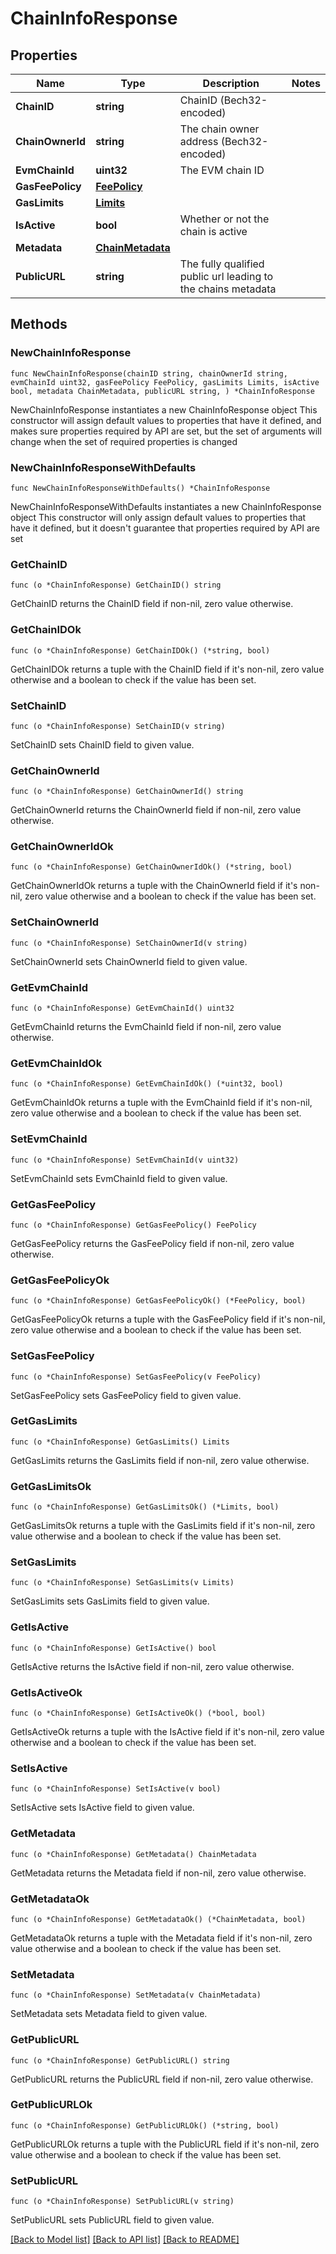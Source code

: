 # ChainInfoResponse

## Properties

Name | Type | Description | Notes
------------ | ------------- | ------------- | -------------
**ChainID** | **string** | ChainID (Bech32-encoded) | 
**ChainOwnerId** | **string** | The chain owner address (Bech32-encoded) | 
**EvmChainId** | **uint32** | The EVM chain ID | 
**GasFeePolicy** | [**FeePolicy**](FeePolicy.md) |  | 
**GasLimits** | [**Limits**](Limits.md) |  | 
**IsActive** | **bool** | Whether or not the chain is active | 
**Metadata** | [**ChainMetadata**](ChainMetadata.md) |  | 
**PublicURL** | **string** | The fully qualified public url leading to the chains metadata | 

## Methods

### NewChainInfoResponse

`func NewChainInfoResponse(chainID string, chainOwnerId string, evmChainId uint32, gasFeePolicy FeePolicy, gasLimits Limits, isActive bool, metadata ChainMetadata, publicURL string, ) *ChainInfoResponse`

NewChainInfoResponse instantiates a new ChainInfoResponse object
This constructor will assign default values to properties that have it defined,
and makes sure properties required by API are set, but the set of arguments
will change when the set of required properties is changed

### NewChainInfoResponseWithDefaults

`func NewChainInfoResponseWithDefaults() *ChainInfoResponse`

NewChainInfoResponseWithDefaults instantiates a new ChainInfoResponse object
This constructor will only assign default values to properties that have it defined,
but it doesn't guarantee that properties required by API are set

### GetChainID

`func (o *ChainInfoResponse) GetChainID() string`

GetChainID returns the ChainID field if non-nil, zero value otherwise.

### GetChainIDOk

`func (o *ChainInfoResponse) GetChainIDOk() (*string, bool)`

GetChainIDOk returns a tuple with the ChainID field if it's non-nil, zero value otherwise
and a boolean to check if the value has been set.

### SetChainID

`func (o *ChainInfoResponse) SetChainID(v string)`

SetChainID sets ChainID field to given value.


### GetChainOwnerId

`func (o *ChainInfoResponse) GetChainOwnerId() string`

GetChainOwnerId returns the ChainOwnerId field if non-nil, zero value otherwise.

### GetChainOwnerIdOk

`func (o *ChainInfoResponse) GetChainOwnerIdOk() (*string, bool)`

GetChainOwnerIdOk returns a tuple with the ChainOwnerId field if it's non-nil, zero value otherwise
and a boolean to check if the value has been set.

### SetChainOwnerId

`func (o *ChainInfoResponse) SetChainOwnerId(v string)`

SetChainOwnerId sets ChainOwnerId field to given value.


### GetEvmChainId

`func (o *ChainInfoResponse) GetEvmChainId() uint32`

GetEvmChainId returns the EvmChainId field if non-nil, zero value otherwise.

### GetEvmChainIdOk

`func (o *ChainInfoResponse) GetEvmChainIdOk() (*uint32, bool)`

GetEvmChainIdOk returns a tuple with the EvmChainId field if it's non-nil, zero value otherwise
and a boolean to check if the value has been set.

### SetEvmChainId

`func (o *ChainInfoResponse) SetEvmChainId(v uint32)`

SetEvmChainId sets EvmChainId field to given value.


### GetGasFeePolicy

`func (o *ChainInfoResponse) GetGasFeePolicy() FeePolicy`

GetGasFeePolicy returns the GasFeePolicy field if non-nil, zero value otherwise.

### GetGasFeePolicyOk

`func (o *ChainInfoResponse) GetGasFeePolicyOk() (*FeePolicy, bool)`

GetGasFeePolicyOk returns a tuple with the GasFeePolicy field if it's non-nil, zero value otherwise
and a boolean to check if the value has been set.

### SetGasFeePolicy

`func (o *ChainInfoResponse) SetGasFeePolicy(v FeePolicy)`

SetGasFeePolicy sets GasFeePolicy field to given value.


### GetGasLimits

`func (o *ChainInfoResponse) GetGasLimits() Limits`

GetGasLimits returns the GasLimits field if non-nil, zero value otherwise.

### GetGasLimitsOk

`func (o *ChainInfoResponse) GetGasLimitsOk() (*Limits, bool)`

GetGasLimitsOk returns a tuple with the GasLimits field if it's non-nil, zero value otherwise
and a boolean to check if the value has been set.

### SetGasLimits

`func (o *ChainInfoResponse) SetGasLimits(v Limits)`

SetGasLimits sets GasLimits field to given value.


### GetIsActive

`func (o *ChainInfoResponse) GetIsActive() bool`

GetIsActive returns the IsActive field if non-nil, zero value otherwise.

### GetIsActiveOk

`func (o *ChainInfoResponse) GetIsActiveOk() (*bool, bool)`

GetIsActiveOk returns a tuple with the IsActive field if it's non-nil, zero value otherwise
and a boolean to check if the value has been set.

### SetIsActive

`func (o *ChainInfoResponse) SetIsActive(v bool)`

SetIsActive sets IsActive field to given value.


### GetMetadata

`func (o *ChainInfoResponse) GetMetadata() ChainMetadata`

GetMetadata returns the Metadata field if non-nil, zero value otherwise.

### GetMetadataOk

`func (o *ChainInfoResponse) GetMetadataOk() (*ChainMetadata, bool)`

GetMetadataOk returns a tuple with the Metadata field if it's non-nil, zero value otherwise
and a boolean to check if the value has been set.

### SetMetadata

`func (o *ChainInfoResponse) SetMetadata(v ChainMetadata)`

SetMetadata sets Metadata field to given value.


### GetPublicURL

`func (o *ChainInfoResponse) GetPublicURL() string`

GetPublicURL returns the PublicURL field if non-nil, zero value otherwise.

### GetPublicURLOk

`func (o *ChainInfoResponse) GetPublicURLOk() (*string, bool)`

GetPublicURLOk returns a tuple with the PublicURL field if it's non-nil, zero value otherwise
and a boolean to check if the value has been set.

### SetPublicURL

`func (o *ChainInfoResponse) SetPublicURL(v string)`

SetPublicURL sets PublicURL field to given value.



[[Back to Model list]](../README.md#documentation-for-models) [[Back to API list]](../README.md#documentation-for-api-endpoints) [[Back to README]](../README.md)


